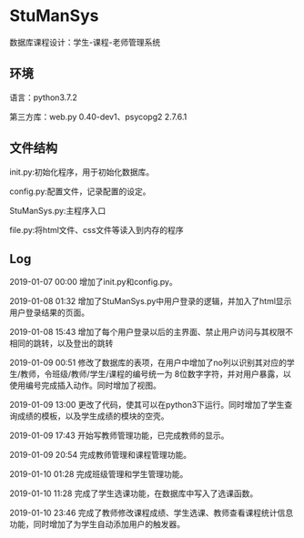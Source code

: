 # StuManSys
数据库课程设计：学生-课程-老师管理系统
## 环境
语言：python3.7.2

第三方库：web.py 0.40-dev1、psycopg2 2.7.6.1
## 文件结构
init.py:初始化程序，用于初始化数据库。

config.py:配置文件，记录配置的设定。

StuManSys.py:主程序入口

file.py:将html文件、css文件等读入到内存的程序
## Log
2019-01-07 00:00 增加了init.py和config.py。

2019-01-08 01:32 增加了StuManSys.py中用户登录的逻辑，并加入了html显示用户登录结果的页面。

2019-01-08 15:43 增加了每个用户登录以后的主界面、禁止用户访问与其权限不相同的跳转，以及登出的跳转

2019-01-09 00:51 修改了数据库的表项，在用户中增加了no列以识别其对应的学生/教师，令班级/教师/学生/课程的编号统一为
8位数字字符，并对用户暴露，以使用编号完成插入动作。同时增加了视图。

2019-01-09 13:00 更改了代码，使其可以在python3下运行。同时增加了学生查询成绩的模板，以及学生成绩的模块的空壳。

2019-01-09 17:43 开始写教师管理功能，已完成教师的显示。

2019-01-09 20:54 完成教师管理和课程管理功能。

2019-01-10 01:28 完成班级管理和学生管理功能。

2019-01-10 11:28 完成了学生选课功能，在数据库中写入了选课函数。

2019-01-10 23:46 完成了教师修改课程成绩、学生选课、教师查看课程统计信息功能，同时增加了为学生自动添加用户的触发器。
